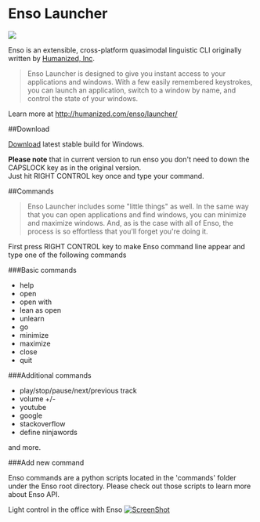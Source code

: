 # Enso Launcher

<img src="https://raw.github.com/tartakynov/enso/md-resources/screen.PNG" />

Enso is an extensible, cross-platform quasimodal linguistic CLI originally written by [Humanized, Inc](http://www.humanized.com). 

> Enso Launcher is designed to give you instant access to your applications and windows. With a few easily remembered keystrokes, you can launch an application, switch to a window by name, and control the state of your windows.

Learn more at http://humanized.com/enso/launcher/

##Download

[Download](https://bitbucket.org/tartakynov/enso/downloads/EnsoCommunitySetup.exe) latest stable build for Windows.

**Please note** that in current version to run enso you don't need to down the CAPSLOCK key as in the original version.  
Just hit RIGHT CONTROL key once and type your command.


##Commands

> Enso Launcher includes some "little things" as well. In the same way that you can open applications and find windows, you can minimize and maximize windows. And, as is the case with all of Enso, the process is so effortless that you'll forget you're doing it.

First press RIGHT CONTROL key to make Enso command line appear and type one of the following commands

###Basic commands

* help
* open
* open with
* lean as open
* unlearn
* go
* minimize
* maximize
* close 
* quit

###Additional commands

* play/stop/pause/next/previous track
* volume +/-
* youtube
* google
* stackoverflow
* define ninjawords

and more.

###Add new command

Enso commands are a python scripts located in the 'commands' folder under the Enso root directory. Please check out those scripts to learn more about Enso API.

Light control in the office with Enso
[![ScreenShot](https://raw.github.com/tartakynov/enso/md-resources/enso-light-youtube.PNG)](http://www.youtube.com/watch?v=yU_ENetpz_I)

